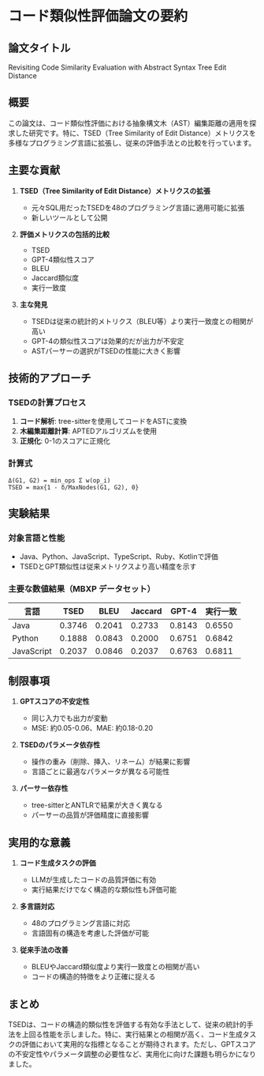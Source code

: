 # コード類似性評価論文の要約

## 論文タイトル
Revisiting Code Similarity Evaluation with Abstract Syntax Tree Edit Distance

## 概要
この論文は、コード類似性評価における抽象構文木（AST）編集距離の適用を探求した研究です。特に、TSED（Tree Similarity of Edit Distance）メトリクスを多様なプログラミング言語に拡張し、従来の評価手法との比較を行っています。

## 主要な貢献

1. **TSED（Tree Similarity of Edit Distance）メトリクスの拡張**
   - 元々SQL用だったTSEDを48のプログラミング言語に適用可能に拡張
   - 新しいツールとして公開

2. **評価メトリクスの包括的比較**
   - TSED
   - GPT-4類似性スコア
   - BLEU
   - Jaccard類似度
   - 実行一致度

3. **主な発見**
   - TSEDは従来の統計的メトリクス（BLEU等）より実行一致度との相関が高い
   - GPT-4の類似性スコアは効果的だが出力が不安定
   - ASTパーサーの選択がTSEDの性能に大きく影響

## 技術的アプローチ

### TSEDの計算プロセス
1. **コード解析**: tree-sitterを使用してコードをASTに変換
2. **木編集距離計算**: APTEDアルゴリズムを使用
3. **正規化**: 0-1のスコアに正規化

### 計算式
```
Δ(G1, G2) = min_ops Σ w(op_i)
TSED = max{1 - δ/MaxNodes(G1, G2), 0}
```

## 実験結果

### 対象言語と性能
- Java、Python、JavaScript、TypeScript、Ruby、Kotlinで評価
- TSEDとGPT類似性は従来メトリクスより高い精度を示す

### 主要な数値結果（MBXP データセット）
| 言語 | TSED | BLEU | Jaccard | GPT-4 | 実行一致 |
|------|------|------|---------|-------|----------|
| Java | 0.3746 | 0.2041 | 0.2733 | 0.8143 | 0.6550 |
| Python | 0.1888 | 0.0843 | 0.2000 | 0.6751 | 0.6842 |
| JavaScript | 0.2037 | 0.0846 | 0.2037 | 0.6763 | 0.6811 |

## 制限事項

1. **GPTスコアの不安定性**
   - 同じ入力でも出力が変動
   - MSE: 約0.05-0.06、MAE: 約0.18-0.20

2. **TSEDのパラメータ依存性**
   - 操作の重み（削除、挿入、リネーム）が結果に影響
   - 言語ごとに最適なパラメータが異なる可能性

3. **パーサー依存性**
   - tree-sitterとANTLRで結果が大きく異なる
   - パーサーの品質が評価精度に直接影響

## 実用的な意義

1. **コード生成タスクの評価**
   - LLMが生成したコードの品質評価に有効
   - 実行結果だけでなく構造的な類似性も評価可能

2. **多言語対応**
   - 48のプログラミング言語に対応
   - 言語固有の構造を考慮した評価が可能

3. **従来手法の改善**
   - BLEUやJaccard類似度より実行一致度との相関が高い
   - コードの構造的特徴をより正確に捉える

## まとめ
TSEDは、コードの構造的類似性を評価する有効な手法として、従来の統計的手法を上回る性能を示しました。特に、実行結果との相関が高く、コード生成タスクの評価において実用的な指標となることが期待されます。ただし、GPTスコアの不安定性やパラメータ調整の必要性など、実用化に向けた課題も明らかになりました。